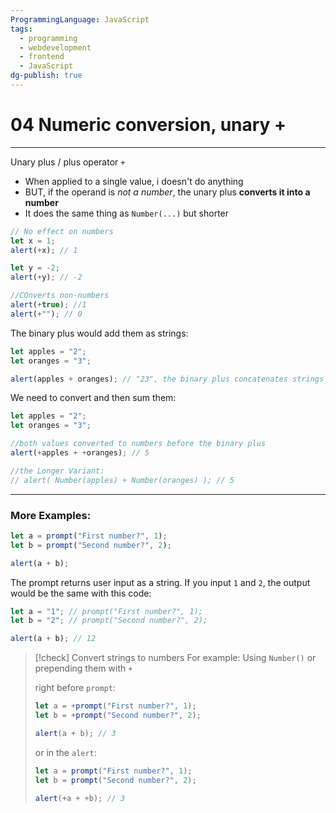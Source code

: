 ```yaml
---
ProgrammingLanguage: JavaScript
tags:
  - programming
  - webdevelopment
  - frontend
  - JavaScript
dg-publish: true
---
```


# 04 Numeric conversion, unary +

---

Unary plus / plus operator `+`

- When applied to a single value, i doesn't do anything
- BUT, if the operand is _not a number_, the unary plus **converts it into a number**
- It does the same thing as `Number(...)` but shorter

```javascript
// No effect on numbers
let x = 1;
alert(+x); // 1

let y = -2;
alert(+y); // -2

//COnverts non-numbers
alert(+true); //1
alert(+""); // 0
```

The binary plus would add them as strings:

```javascript
let apples = "2";
let oranges = "3";

alert(apples + oranges); // "23", the binary plus concatenates strings
```

We need to convert and then sum them:

```javascript
let apples = "2";
let oranges = "3";

//both values converted to numbers before the binary plus
alert(+apples + +oranges); // 5

//the Longer Variant:
// alert( Number(apples) + Number(oranges) ); // 5
```

---

### More Examples:

```javascript
let a = prompt("First number?", 1);
let b = prompt("Second number?", 2);

alert(a + b);
```

The prompt returns user input as a string.
If you input `1` and `2`, the output would be the same with this code:

```javascript
let a = "1"; // prompt("First number?", 1);
let b = "2"; // prompt("Second number?", 2);

alert(a + b); // 12
```

> [!check] Convert strings to numbers
> For example: Using `Number()` or prepending them with `+`
>
> right before `prompt`:
>
> ```javascript
> let a = +prompt("First number?", 1);
> let b = +prompt("Second number?", 2);
>
> alert(a + b); // 3
> ```
>
> or in the `alert`:
>
> ```javascript
> let a = prompt("First number?", 1);
> let b = prompt("Second number?", 2);
>
> alert(+a + +b); // 3
> ```
